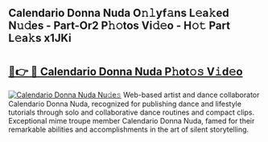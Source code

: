 ## Calendario Donna Nuda O𝚗𝚕yf𝚊ns L𝚎a𝚔ed N𝚞𝚍es - Part-Or2 P𝚑𝚘tos Vi𝚍𝚎o - H𝚘𝚝 Part L𝚎a𝚔s x1JKi

# <h2><a href="http://kfccgu.oniu.top/?m=Calendario+Donna+Nuda">🔗👉 🔴 Calendario Donna Nuda P𝚑ot𝚘𝚜 V𝚒d𝚎o</a></h2>

[![Calendario Donna Nuda Nu𝚍e𝚜](https://i.imgur.com/0qMVB7G.gif)](http://kfccgu.oniu.top/?m=Calendario+Donna+Nuda)
Web-based artist and dance collaborator Calendario Donna Nuda, recognized for publishing dance and lifestyle tutorials through solo and collaborative dance routines and compact clips. Exceptional mime troupe member Calendario Donna Nuda, famed for their remarkable abilities and accomplishments in the art of silent storytelling.  
